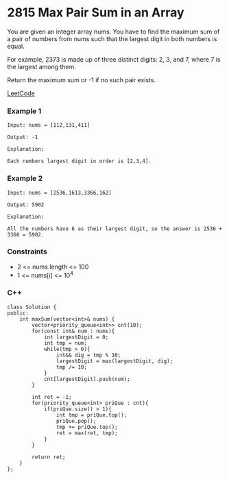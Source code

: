 # 2815 Max Pair Sum in an Array

You are given an integer array nums. You have to find the maximum sum of a pair of numbers from nums such that the largest digit in both numbers is equal.

For example, 2373 is made up of three distinct digits: 2, 3, and 7, where 7 is the largest among them.

Return the maximum sum or -1 if no such pair exists.
 

[LeetCode](https://leetcode.cn/problems/max-pair-sum-in-an-array/)

### Example 1

```
Input: nums = [112,131,411]

Output: -1

Explanation:

Each numbers largest digit in order is [2,3,4].
```

### Example 2

```
Input: nums = [2536,1613,3366,162]

Output: 5902

Explanation:

All the numbers have 6 as their largest digit, so the answer is 2536 + 3366 = 5902.
```

### Constraints

* 2 <= nums.length <= 100
* 1 <= nums[i] <= 10<sup>4</sup>


### C++ 

```
class Solution {
public:
    int maxSum(vector<int>& nums) {
        vector<priority_queue<int>> cnt(10);
        for(const int& num : nums){
            int largestDigit = 0;
            int tmp = num;
            while(tmp > 0){
                int&& dig = tmp % 10;
                largestDigit = max(largestDigit, dig);
                tmp /= 10;
            }
            cnt[largestDigit].push(num);
        }

        int ret = -1;
        for(priority_queue<int> priQue : cnt){
            if(priQue.size() > 1){
                int tmp = priQue.top();
                priQue.pop();
                tmp += priQue.top();
                ret = max(ret, tmp);
            }
        }

        return ret;        
    }
};
```
